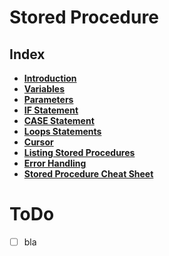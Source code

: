 # Stored Procedure

## Index
* **[Introduction](./introduction.md)** <br>
* **[Variables](./variables.md)** <br>
* **[Parameters](./parameters.md)** <br>
* **[IF Statement](./if-statement.md)** <br>
* **[CASE Statement](./case-statement.md)** <br>
* **[Loops Statements](./loops-statements.md)** <br>
* **[Cursor](./cursor.md)** <br>
* **[Listing Stored Procedures](./listing-stored-procedures.md)** <br>
* **[Error Handling](./error-handling.md)** <br>
* **[Stored Procedure Cheat Sheet](./interview-cheat-sheet.md)** <br>



# ToDo
- [ ] bla

